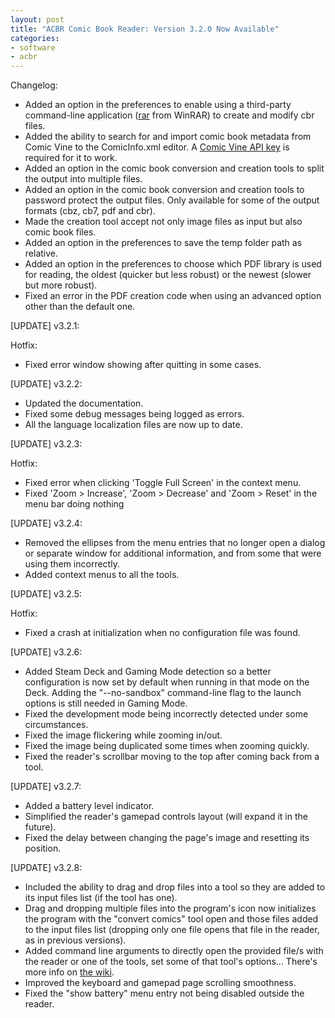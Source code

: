 ```yaml
---
layout: post
title: "ACBR Comic Book Reader: Version 3.2.0 Now Available"
categories:
- software
- acbr
---
```


<p>Changelog:</p>
<ul><li>Added an option in the preferences to enable using a third-party command-line application (<a href="https://www.win-rar.com/cmd-shell-mode.html?&L=0" rel="nofollow">rar</a> from WinRAR) to create and modify cbr files.
</li><li>Added the ability to search for and import comic book metadata from Comic Vine to the ComicInfo.xml editor. A <a href="https://comicvine.gamespot.com/api/" rel="nofollow">Comic Vine API key</a> is required for it to work.
</li><li>Added an option in the comic book conversion and creation tools to split the output into multiple files.
</li><li>Added an option in the comic book conversion and creation tools to  password protect the output files. Only available for some of the output  formats (cbz, cb7, pdf and cbr).
</li><li>Made the creation tool accept not only image files as input but also comic book files.
</li><li>Added an option in the preferences to save the temp folder path as relative.
</li><li>Added an option in the preferences to choose which PDF library is  used for reading, the oldest (quicker but less robust) or the newest  (slower but more robust).
</li><li>Fixed an error in the PDF creation code when using an advanced option other than the default one.
</li></ul>
<p></p>
<p>[UPDATE] v3.2.1:</p>
<p>Hotfix:
 </p>
<ul><li>Fixed error window showing after quitting in some cases.
</li></ul>
<p>[UPDATE] v3.2.2:</p>
<ul><li>Updated the documentation.
</li><li>Fixed some debug messages being logged as errors.
</li><li>All the language localization files are now up to date.
</li></ul>
<p>[UPDATE] v3.2.3:</p>
<p>Hotfix:
 </p>
<ul><li>Fixed error when clicking 'Toggle Full Screen' in the context menu.
</li><li>Fixed 'Zoom &gt; Increase', 'Zoom &gt; Decrease' and 'Zoom &gt; Reset' in the menu bar doing nothing
</li></ul>
<p>[UPDATE] v3.2.4:</p>
<ul><li>Removed the ellipses from the menu entries that no longer open a  dialog or separate window for additional information, and from some that  were using them incorrectly.
</li><li>Added context menus to all the tools.
</li></ul>
<p>[UPDATE] v3.2.5:</p>
<p>Hotfix:
 </p>
<ul><li>Fixed a crash at initialization when no configuration file was found.
</li></ul>
<p>[UPDATE] v3.2.6:</p>
<ul><li>Added Steam Deck and Gaming Mode detection so a better configuration  is now set by default when running in that mode on the Deck. Adding the  "--no-sandbox" command-line flag to the launch options is still needed  in Gaming Mode.
</li><li>Fixed the development mode being incorrectly detected under some circumstances.
</li><li>Fixed the image flickering while zooming in/out.
</li><li>Fixed the image being duplicated some times when zooming quickly.
</li><li>Fixed the reader's scrollbar moving to the top after coming back from a tool.</li></ul>
<p>[UPDATE] v3.2.7:</p>
<ul><li>Added a battery level indicator.
</li><li>Simplified the reader's gamepad controls layout (will expand it in the future).
</li><li>Fixed the delay between changing the page's image and resetting its position.</li></ul>
<p>[UPDATE] v3.2.8:</p>
<ul><li>Included the ability to drag and drop files into a tool so they are added to its input files list (if the tool has one).
</li><li>Drag and dropping multiple files into the program's icon now  initializes the program with the "convert comics" tool open and those  files added to the input files list (dropping only one file opens that  file in the reader, as in previous versions).
</li><li>Added command line arguments to directly open the provided file/s  with the reader or one of the tools, set some of that tool's options...  There's more info on <a href="https://github.com/binarynonsense/comic-book-reader/wiki">the wiki</a>.
</li><li>Improved the keyboard and gamepad page scrolling smoothness.
</li><li>Fixed the "show battery" menu entry not being disabled outside the reader.
</li></ul>
